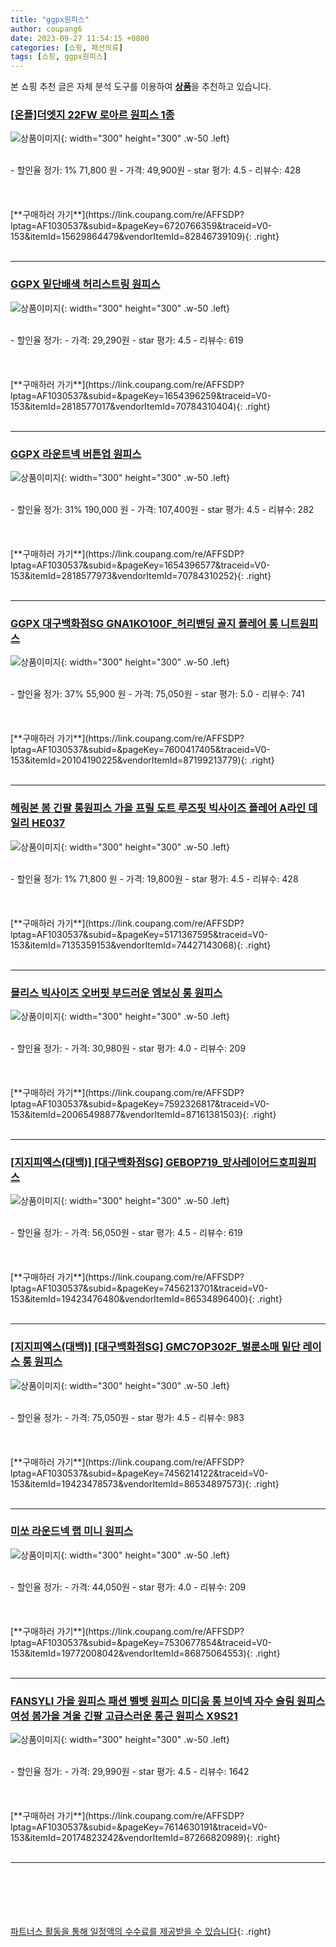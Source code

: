 ```yaml
---
title: "ggpx원피스"
author: coupang6
date: 2023-09-27 11:54:15 +0800
categories: [쇼핑, 패션의류]
tags: [쇼핑, ggpx원피스]
---
```


본 쇼핑 추천 글은 자체 분석 도구를 이용하여 [**상품**](https://link.coupang.com/a/bao1ui)을 추천하고 있습니다.

### [[온플]더엣지 22FW 로아르 원피스 1종](https://link.coupang.com/re/AFFSDP?lptag=AF1030537&subid=&pageKey=6720766359&traceid=V0-153&itemId=15629864479&vendorItemId=82846739109)

![상품이미지](https://thumbnail7.coupangcdn.com/thumbnails/remote/230x230ex/image/vendor_inventory/f90e/ce36a4382caf6074b4d85ef971666f24d43f7919b3da47cd47394e493ca9.jpg){: width="300" height="300" .w-50 .left}


<br>
- 할인율 정가: 1%  71,800   원
- 가격: 49,900원
- star 평가: 4.5
- 리뷰수: 428
<br>
<br>
<br>
<br>
[**구매하러 가기**](https://link.coupang.com/re/AFFSDP?lptag=AF1030537&subid=&pageKey=6720766359&traceid=V0-153&itemId=15629864479&vendorItemId=82846739109){: .right}
<br>
<br>

---

### [GGPX 밑단배색 허리스트링 원피스](https://link.coupang.com/re/AFFSDP?lptag=AF1030537&subid=&pageKey=1654396259&traceid=V0-153&itemId=2818577017&vendorItemId=70784310404)

![상품이미지](https://thumbnail6.coupangcdn.com/thumbnails/remote/230x230ex/image/retail/images/2020/05/20/16/4/86be3ec5-bc5b-4e2c-a719-f574a34a743c.jpg){: width="300" height="300" .w-50 .left}


<br>
- 할인율 정가: 
- 가격: 29,290원
- star 평가: 4.5
- 리뷰수: 619
<br>
<br>
<br>
<br>
[**구매하러 가기**](https://link.coupang.com/re/AFFSDP?lptag=AF1030537&subid=&pageKey=1654396259&traceid=V0-153&itemId=2818577017&vendorItemId=70784310404){: .right}
<br>
<br>

---

### [GGPX 라운트넥 버튼업 원피스](https://link.coupang.com/re/AFFSDP?lptag=AF1030537&subid=&pageKey=1654396577&traceid=V0-153&itemId=2818577973&vendorItemId=70784310252)

![상품이미지](https://thumbnail8.coupangcdn.com/thumbnails/remote/230x230ex/image/retail/images/2020/05/20/16/8/1001ad60-92c5-4b3d-ae90-2a84960d8494.jpg){: width="300" height="300" .w-50 .left}


<br>
- 할인율 정가: 31%  190,000   원
- 가격: 107,400원
- star 평가: 4.5
- 리뷰수: 282
<br>
<br>
<br>
<br>
[**구매하러 가기**](https://link.coupang.com/re/AFFSDP?lptag=AF1030537&subid=&pageKey=1654396577&traceid=V0-153&itemId=2818577973&vendorItemId=70784310252){: .right}
<br>
<br>

---

### [GGPX 대구백화점SG GNA1KO100F_허리밴딩 골지 플레어 롱 니트원피스](https://link.coupang.com/re/AFFSDP?lptag=AF1030537&subid=&pageKey=7600417405&traceid=V0-153&itemId=20104190225&vendorItemId=87199213779)

![상품이미지](https://thumbnail8.coupangcdn.com/thumbnails/remote/230x230ex/image/vendor_inventory/4ffe/b0742bb47168e306090c33b1ac0faed860202ed899695ddd865fd9f11388.jpg){: width="300" height="300" .w-50 .left}


<br>
- 할인율 정가: 37%  55,900   원
- 가격: 75,050원
- star 평가: 5.0
- 리뷰수: 741
<br>
<br>
<br>
<br>
[**구매하러 가기**](https://link.coupang.com/re/AFFSDP?lptag=AF1030537&subid=&pageKey=7600417405&traceid=V0-153&itemId=20104190225&vendorItemId=87199213779){: .right}
<br>
<br>

---

### [헤링본 봄 긴팔 롱원피스 가을 프릴 도트 루즈핏 빅사이즈 플레어 A라인 데일리 HE037](https://link.coupang.com/re/AFFSDP?lptag=AF1030537&subid=&pageKey=5171367595&traceid=V0-153&itemId=7135359153&vendorItemId=74427143068)

![상품이미지](https://thumbnail7.coupangcdn.com/thumbnails/remote/230x230ex/image/vendor_inventory/0c6e/c82db1a10b63078c2b1261eb411a7c282caa22eb8b2f2232be8dc69b2583.jpg){: width="300" height="300" .w-50 .left}


<br>
- 할인율 정가: 1%  71,800   원
- 가격: 19,800원
- star 평가: 4.5
- 리뷰수: 428
<br>
<br>
<br>
<br>
[**구매하러 가기**](https://link.coupang.com/re/AFFSDP?lptag=AF1030537&subid=&pageKey=5171367595&traceid=V0-153&itemId=7135359153&vendorItemId=74427143068){: .right}
<br>
<br>

---

### [몰리스 빅사이즈 오버핏 부드러운 엠보싱 롱 원피스](https://link.coupang.com/re/AFFSDP?lptag=AF1030537&subid=&pageKey=7592326817&traceid=V0-153&itemId=20065498877&vendorItemId=87161381503)

![상품이미지](https://thumbnail8.coupangcdn.com/thumbnails/remote/230x230ex/image/vendor_inventory/a827/f31aa972017452b6d1799260be5736c144ce8326b12033db9e2167aab96d.jpg){: width="300" height="300" .w-50 .left}


<br>
- 할인율 정가: 
- 가격: 30,980원
- star 평가: 4.0
- 리뷰수: 209
<br>
<br>
<br>
<br>
[**구매하러 가기**](https://link.coupang.com/re/AFFSDP?lptag=AF1030537&subid=&pageKey=7592326817&traceid=V0-153&itemId=20065498877&vendorItemId=87161381503){: .right}
<br>
<br>

---

### [[지지피엑스(대백)] [대구백화점SG] GEBOP719_망사레이어드호피원피스](https://link.coupang.com/re/AFFSDP?lptag=AF1030537&subid=&pageKey=7456213701&traceid=V0-153&itemId=19423476480&vendorItemId=86534896400)

![상품이미지](https://thumbnail6.coupangcdn.com/thumbnails/remote/230x230ex/image/vendor_inventory/6b2b/4681acdd259d9650d83b492d6cf5bd8d958e5259b5e0513cc921661eb190.jpg){: width="300" height="300" .w-50 .left}


<br>
- 할인율 정가: 
- 가격: 56,050원
- star 평가: 4.5
- 리뷰수: 619
<br>
<br>
<br>
<br>
[**구매하러 가기**](https://link.coupang.com/re/AFFSDP?lptag=AF1030537&subid=&pageKey=7456213701&traceid=V0-153&itemId=19423476480&vendorItemId=86534896400){: .right}
<br>
<br>

---

### [[지지피엑스(대백)] [대구백화점SG] GMC7OP302F_벌룬소매 밑단 레이스 롱 원피스](https://link.coupang.com/re/AFFSDP?lptag=AF1030537&subid=&pageKey=7456214122&traceid=V0-153&itemId=19423478573&vendorItemId=86534897573)

![상품이미지](https://thumbnail7.coupangcdn.com/thumbnails/remote/230x230ex/image/vendor_inventory/295f/d6eb0a0c8182cd856f8e316aace0b0a9c9aff2b3a1cd43905aaafa8f8860.jpg){: width="300" height="300" .w-50 .left}


<br>
- 할인율 정가: 
- 가격: 75,050원
- star 평가: 4.5
- 리뷰수: 983
<br>
<br>
<br>
<br>
[**구매하러 가기**](https://link.coupang.com/re/AFFSDP?lptag=AF1030537&subid=&pageKey=7456214122&traceid=V0-153&itemId=19423478573&vendorItemId=86534897573){: .right}
<br>
<br>

---

### [미쏘 라운드넥 랩 미니 원피스](https://link.coupang.com/re/AFFSDP?lptag=AF1030537&subid=&pageKey=7530677854&traceid=V0-153&itemId=19772008042&vendorItemId=86875064553)

![상품이미지](https://thumbnail10.coupangcdn.com/thumbnails/remote/230x230ex/image/rs_quotation_api/qcj7z7po/9e769edc38bd4193854cf0ace388f6f6.jpg){: width="300" height="300" .w-50 .left}


<br>
- 할인율 정가: 
- 가격: 44,050원
- star 평가: 4.0
- 리뷰수: 209
<br>
<br>
<br>
<br>
[**구매하러 가기**](https://link.coupang.com/re/AFFSDP?lptag=AF1030537&subid=&pageKey=7530677854&traceid=V0-153&itemId=19772008042&vendorItemId=86875064553){: .right}
<br>
<br>

---

### [FANSYLI 가을 원피스 패션 벨벳 원피스 미디움 롱 브이넥 자수 슬림 원피스 여성 봄가을 겨울 긴팔 고급스러운 통근 원피스 X9S21](https://link.coupang.com/re/AFFSDP?lptag=AF1030537&subid=&pageKey=7614630191&traceid=V0-153&itemId=20174823242&vendorItemId=87266820989)

![상품이미지](https://thumbnail10.coupangcdn.com/thumbnails/remote/230x230ex/image/vendor_inventory/d500/34f99d30156648ffe4ec99db11bc5c04504f15988fa80c5e711ac420b03c.jpg){: width="300" height="300" .w-50 .left}


<br>
- 할인율 정가: 
- 가격: 29,990원
- star 평가: 4.5
- 리뷰수: 1642
<br>
<br>
<br>
<br>
[**구매하러 가기**](https://link.coupang.com/re/AFFSDP?lptag=AF1030537&subid=&pageKey=7614630191&traceid=V0-153&itemId=20174823242&vendorItemId=87266820989){: .right}
<br>
<br>

---
<br><br><br><br><br> [파트너스 활동을 통해 일정액의 수수료를 제공받을 수 있습니다](https://link.coupang.com/a/bao1ui){: .right}